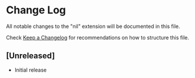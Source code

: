 # Change Log

All notable changes to the "nil" extension will be documented in this file.

Check [Keep a Changelog](http://keepachangelog.com/) for recommendations on how to structure this file.

## [Unreleased]

- Initial release
